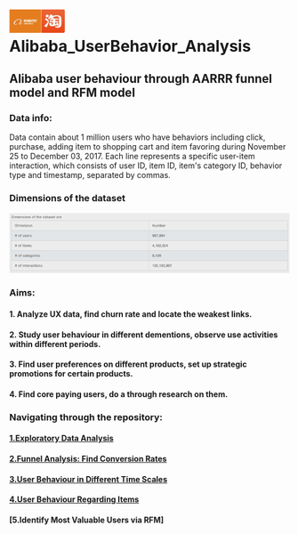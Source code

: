 # <img src="pics/Alibaba_Taobao.png" width="100"> Alibaba_UserBehavior_Analysis

## Alibaba user behaviour through AARRR funnel model and RFM model


### Data info:
Data contain about 1 million users who have behaviors including click, purchase, adding item to shopping cart and item favoring during November 25 to December 03, 2017. Each line represents a specific user-item interaction, which consists of user ID, item ID, item's category ID, behavior type and timestamp, separated by commas.

### Dimensions of the dataset
<img src="pics/dimensions_of_the_dataset.png" width="800"> 


### Aims:

#### 1. Analyze UX data, find churn rate and locate the weakest links.
#### 2. Study user behaviour in different dementions, observe use activities within different periods.
#### 3. Find user preferences on different products, set up strategic promotions for certain products.
#### 4. Find core paying users, do a through research on them.


### Navigating through the repository:

#### [1.Exploratory Data Analysis](https://github.com/paxton615/Alibaba_UserBehavior_Analysis/blob/master/Data%20_Info_%26_EDA.ipynb)

#### [2.Funnel Analysis: Find Conversion Rates](https://github.com/paxton615/Alibaba_UserBehavior_Analysis/blob/master/Funnel%20Analysis_Find%20Conversion%20Rates.ipynb)

#### [3.User Behaviour in Different Time Scales](https://github.com/paxton615/Alibaba_UserBehavior_Analysis/blob/master/User%20Behaviour%20in%20Different%20Time%20Scales.ipynb)

#### [4.User Behaviour Regarding Items](https://github.com/paxton615/Alibaba_UserBehavior_Analysis/blob/master/User%20Behaviour%20Regarding%20Items.ipynb)

#### [5.Identify Most Valuable Users via RFM]

